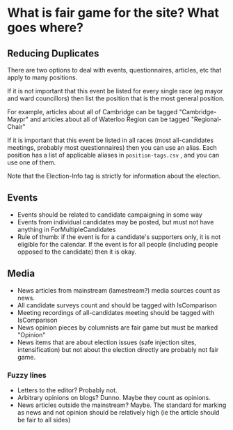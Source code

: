 What is fair game for the site? What goes where?
================================================

Reducing Duplicates
-------------------

There are two options to deal with events, questionnaires, articles,
etc that apply to many positions.

If it is not important that this event be listed for every single race
(eg mayor and ward councillors) then list the position that is the
most general position. 

For example, articles about all of Cambridge can be tagged 
"Cambridge-Maypr" and articles about all of Waterloo Region can be
tagged "Regional-Chair"

If it is important that this event be listed in all races (most
all-candidates meetings, probably most questionnaires) then you can
use an alias. Each position has a list of applicable aliases in
`position-tags.csv` , and you can use one of them. 


Note that the Election-Info tag is strictly for information about the
election.


Events
------

- Events should be related to candidate campaigning in some way
- Events from individual candidates may be posted, but must not have
  anything in ForMultipleCandidates
- Rule of thumb: if the event is for a candidate's supporters only, it
  is not eligible for the calendar. If the event is for all people
  (including people opposed to the candidate) then it is okay.

Media
-----

- News articles from mainstream (lamestream?) media sources count as
  news.
- All candidate surveys count and should be tagged with IsComparison
- Meeting recordings of all-candidates meeting should be tagged with
  IsComparison
- News opinion pieces by columnists are fair game but must be marked
  "Opinion"
- News items that are about election issues (safe injection sites,
  intensification) but not about the election directly are probably
  not fair game. 

### Fuzzy lines

- Letters to the editor? Probably not.
- Arbitrary opinions on blogs? Dunno. Maybe they count as opinions.
- News articles outside the mainstream? Maybe. The standard for
  marking as news and not opinion should be relatively high (ie the
  article should be fair to all sides)
